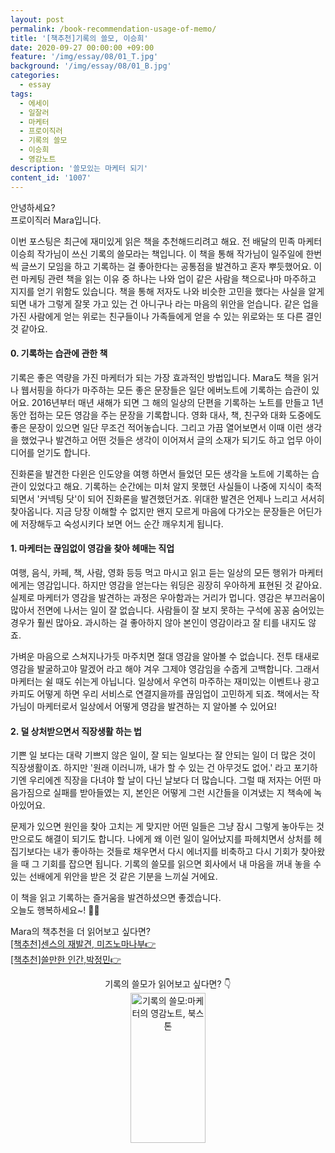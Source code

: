 ```yaml
---
layout: post
permalink: /book-recommendation-usage-of-memo/
title: '[책추천]기록의 쓸모, 이승희'
date: 2020-09-27 00:00:00 +09:00
feature: '/img/essay/08/01_T.jpg'
background: '/img/essay/08/01_B.jpg'
categories:
  - essay
tags:
  - 에세이
  - 일잘러
  - 마케터
  - 프로이직러
  - 기록의 쓸모
  - 이승희
  - 영감노트
description: '쓸모있는 마케터 되기'
content_id: '1007'
---
```


안녕하세요?<br>프로이직러 Mara입니다. 

이번 포스팅은 최근에 재미있게 읽은 책을 추천해드리려고 해요. 전 배달의 민족 마케터 이승희 작가님이 쓰신 기록의 쓸모라는 책입니다. 이 책을 통해 작가님이 일주일에 한번씩 글쓰기 모임을 하고 기록하는 걸 좋아한다는 공통점을 발견하고 혼자 뿌듯했어요.  이런 마케팅 관련 책을 읽는 이유 중 하나는 나와 업이 같은 사람을 책으로나마 마주하고 지지를 얻기 위함도 있습니다. 책을 통해 저자도 나와 비슷한 고민을 했다는 사실을 알게 되면 내가 그렇게 잘못 가고 있는 건 아니구나 라는 마음의 위안을 얻습니다. 같은 업을 가진 사람에게 얻는 위로는 친구들이나 가족들에게 얻을 수 있는 위로와는 또 다른 결인것 같아요.

#### 0. 기록하는 습관에 관한 책

기록은 좋은 역량을 가진 마케터가 되는 가장 효과적인 방법입니다. Mara도 책을 읽거나 웹서핑을 하다가 마주하는 모든 좋은 문장들은 일단 에버노트에 기록하는 습관이 있어요. 2016년부터 매년 새해가 되면 그 해의 일상의 단편을 기록하는 노트를 만들고 1년 동안 접하는 모든 영감을 주는 문장을 기록합니다. 영화 대사, 책, 친구와 대화 도중에도 좋은 문장이 있으면 일단 무조건 적어놓습니다. 그리고 가끔 열어보면서 이때 이런 생각을 했었구나 발견하고 어떤 것들은 생각이 이어져서 글의 소재가 되기도 하고 업무 아이디어를 얻기도 합니다.<br>

진화론을 발견한 다윈은 인도양을 여행 하면서 들었던 모든 생각을 노트에 기록하는 습관이 있었다고 해요. 기록하는 순간에는 미처 알지 못했던 사실들이 나중에 지식이 축적되면서 '커넥팅 닷'이 되어 진화론을 발견했던거죠. 위대한 발견은 언제나 느리고 서서히 찾아옵니다. 지금 당장 이해할 수 없지만 왠지 모르게 마음에 다가오는 문장들은 어딘가에 저장해두고 숙성시키다 보면 어느 순간 깨우치게 됩니다. 

#### 1. 마케터는 끊임없이 영감을 찾아 헤매는 직업

여행, 음식, 카페, 책, 사람, 영화 등등 먹고 마시고 읽고 듣는 일상의 모든 행위가 마케터에게는 영감입니다. 하지만 영감을 얻는다는 워딩은 굉장히 우아하게 표현된 것 같아요. 실제로 마케터가 영감을 발견하는 과정은 우아함과는 거리가 멉니다. 영감은 부끄러움이 많아서 전면에 나서는 일이 잘 없습니다. 사람들이 잘 보지 못하는 구석에 꽁꽁 숨어있는 경우가 훨씬 많아요. 과시하는 걸 좋아하지 않아 본인이 영감이라고 잘 티를 내지도 않죠. <br>

가벼운 마음으로 스쳐지나가듯 마주치면 절대 영감을 알아볼 수 없습니다. 전투 태새로 영감을 발굴하고야 말겠어 라고 해야 겨우 그제야 영감임을 수줍게 고백합니다. 그래서 마케터는 쉴 때도 쉬는게 아닙니다. 일상에서 우연히 마주하는 재미있는 이벤트나 광고카피도 어떻게 하면 우리 서비스로 연결지을까를 끊임업이 고민하게 되죠. 책에서는 작가님이 마케터로서 일상에서 어떻게 영감을 발견하는 지 알아볼 수 있어요! 

#### 2. 덜 상처받으면서 직장생활 하는 법

기쁜 일 보다는 대략 기쁘지 않은 일이, 잘 되는 일보다는 잘 안되는 일이 더 많은 것이 직장생활이죠. 하지만 '원래 이러니까, 내가 할 수 있는 건 아무것도 없어.' 라고 포기하기엔 우리에겐 직장을 다녀야 할 날이 다닌 날보다 더 많습니다. 그럴 때 저자는 어떤 마음가짐으로 실패를 받아들였는 지, 본인은 어떻게 그런 시간들을 이겨냈는 지 책속에 녹아있어요. <br>

문제가 있으면 원인을 찾아 고치는 게 맞지만 어떤 일들은 그냥 잠시 그렇게 놓아두는 것만으로도 해결이 되기도 합니다.  나에게 왜 이런 일이 일어났지를 파헤치면서 상처를 헤집기보다는 내가 좋아하는 것들로 채우면서 다시 에너지를 비축하고 다시 기회가 찾아왔을 때 그 기회를 잡으면 됩니다. 기록의 쓸모를 읽으면 회사에서 내 마음을 꺼내 놓을 수 있는 선배에게 위안을 받은 것 같은 기분을 느끼실 거에요. 

이 책을 읽고 기록하는 즐거움을 발견하셨으면 좋겠습니다.  <br>
오늘도 행복하세요~! 🙋‍♀️ 

Mara의 책추천을 더 읽어보고 싶다면?<br>
[[책추천]센스의 재발견, 미즈노마나부👉](https://mara.kim/book-recommendation-discovery-of-sense)<br>[[책추천]쓸만한 인간,박정민👉](https://mara.kim/book-recommendation-usable-person/)

<center>기록의 쓸모가 읽어보고 싶다면? 👇</center>

<center><a href="https://coupa.ng/bKqz7P" target="_blank"><img src="https://static.coupangcdn.com/image/affiliate/banner/2a53febed0309c33e64884573c0dfee1@2x.jpg" alt="기록의 쓸모:마케터의 영감노트, 북스톤" width="120" height="240"></a></center>